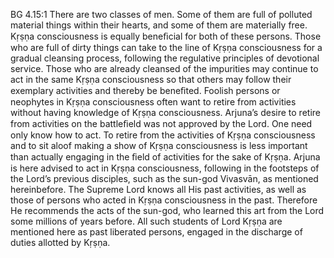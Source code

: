 BG 4.15:1	There are two classes of men. Some of them are full of polluted material things within their hearts, and some of them are materially free. Kṛṣṇa consciousness is equally beneﬁcial for both of these persons. Those who are full of dirty things can take to the line of Kṛṣṇa consciousness for a gradual cleansing process, following the regulative principles of devotional service. Those who are already cleansed of the impurities may continue to act in the same Kṛṣṇa consciousness so that others may follow their exemplary activities and thereby be beneﬁted. Foolish persons or neophytes in Kṛṣṇa consciousness often want to retire from activities without having knowledge of Kṛṣṇa consciousness. Arjuna’s desire to retire from activities on the battleﬁeld was not approved by the Lord. One need only know how to act. To retire from the activities of Kṛṣṇa consciousness and to sit aloof making a show of Kṛṣṇa consciousness is less important than actually engaging in the ﬁeld of activities for the sake of Kṛṣṇa. Arjuna is here advised to act in Kṛṣṇa consciousness, following in the footsteps of the Lord’s previous disciples, such as the sun-god Vivasvān, as mentioned hereinbefore. The Supreme Lord knows all His past activities, as well as those of persons who acted in Kṛṣṇa consciousness in the past. Therefore He recommends the acts of the sun-god, who learned this art from the Lord some millions of years before. All such students of Lord Kṛṣṇa are mentioned here as past liberated persons, engaged in the discharge of duties allotted by Kṛṣṇa.